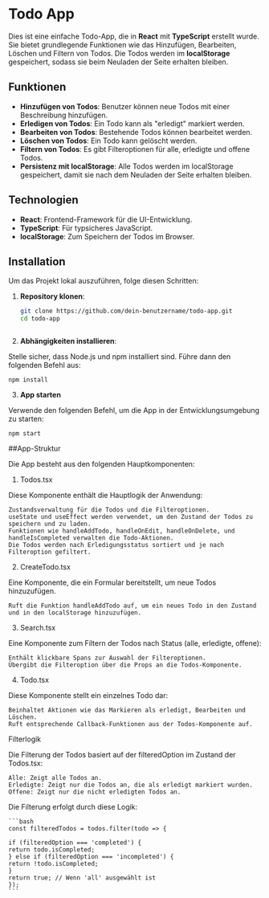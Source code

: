 # Todo App

Dies ist eine einfache Todo-App, die in **React** mit **TypeScript** erstellt wurde. Sie bietet grundlegende Funktionen wie das Hinzufügen, Bearbeiten, Löschen und Filtern von Todos. Die Todos werden im **localStorage** gespeichert, sodass sie beim Neuladen der Seite erhalten bleiben.

## Funktionen

- **Hinzufügen von Todos**: Benutzer können neue Todos mit einer Beschreibung hinzufügen.
- **Erledigen von Todos**: Ein Todo kann als "erledigt" markiert werden.
- **Bearbeiten von Todos**: Bestehende Todos können bearbeitet werden.
- **Löschen von Todos**: Ein Todo kann gelöscht werden.
- **Filtern von Todos**: Es gibt Filteroptionen für alle, erledigte und offene Todos.
- **Persistenz mit localStorage**: Alle Todos werden im localStorage gespeichert, damit sie nach dem Neuladen der Seite erhalten bleiben.

## Technologien

- **React**: Frontend-Framework für die UI-Entwicklung.
- **TypeScript**: Für typsicheres JavaScript.
- **localStorage**: Zum Speichern der Todos im Browser.

## Installation

Um das Projekt lokal auszuführen, folge diesen Schritten:

1. **Repository klonen**:

   ```bash
   git clone https://github.com/dein-benutzername/todo-app.git
   cd todo-app

   

2. **Abhängigkeiten installieren**:

Stelle sicher, dass Node.js und npm installiert sind. Führe dann den folgenden Befehl aus:

    
    npm install
    

3. **App starten**

Verwende den folgenden Befehl, um die App in der Entwicklungsumgebung zu starten:

    
    npm start
    

##App-Struktur

Die App besteht aus den folgenden Hauptkomponenten:

1. Todos.tsx

Diese Komponente enthält die Hauptlogik der Anwendung:

    Zustandsverwaltung für die Todos und die Filteroptionen.
    useState und useEffect werden verwendet, um den Zustand der Todos zu speichern und zu laden.
    Funktionen wie handleAddTodo, handleOnEdit, handleOnDelete, und handleIsCompleted verwalten die Todo-Aktionen.
    Die Todos werden nach Erledigungsstatus sortiert und je nach Filteroption gefiltert.

2. CreateTodo.tsx

Eine Komponente, die ein Formular bereitstellt, um neue Todos hinzuzufügen.

    Ruft die Funktion handleAddTodo auf, um ein neues Todo in den Zustand und in den localStorage hinzuzufügen.

3. Search.tsx

Eine Komponente zum Filtern der Todos nach Status (alle, erledigte, offene):

    Enthält klickbare Spans zur Auswahl der Filteroptionen.
    Übergibt die Filteroption über die Props an die Todos-Komponente.

4. Todo.tsx

Diese Komponente stellt ein einzelnes Todo dar:

    Beinhaltet Aktionen wie das Markieren als erledigt, Bearbeiten und Löschen.
    Ruft entsprechende Callback-Funktionen aus der Todos-Komponente auf.

Filterlogik

Die Filterung der Todos basiert auf der filteredOption im Zustand der Todos.tsx:

    Alle: Zeigt alle Todos an.
    Erledigte: Zeigt nur die Todos an, die als erledigt markiert wurden.
    Offene: Zeigt nur die nicht erledigten Todos an.

Die Filterung erfolgt durch diese Logik:

    ```bash
    const filteredTodos = todos.filter(todo => {

    if (filteredOption === 'completed') {
    return todo.isCompleted;
    } else if (filteredOption === 'incompleted') {
    return !todo.isCompleted;
    }
    return true; // Wenn 'all' ausgewählt ist
    });
    ```
